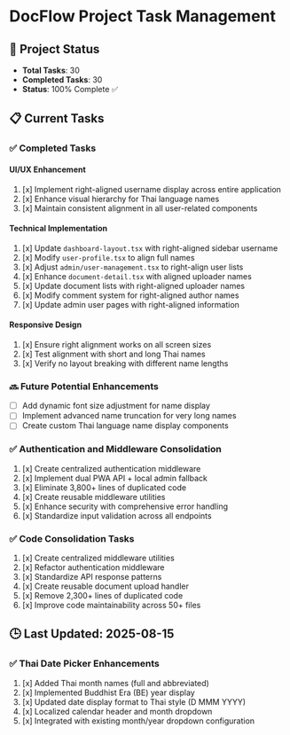 # DocFlow Project Task Management

## 🚀 Project Status
- **Total Tasks**: 30
- **Completed Tasks**: 30
- **Status**: 100% Complete ✅

## 📋 Current Tasks

### ✅ Completed Tasks

#### UI/UX Enhancement
1. [x] Implement right-aligned username display across entire application
2. [x] Enhance visual hierarchy for Thai language names
3. [x] Maintain consistent alignment in all user-related components

#### Technical Implementation
1. [x] Update `dashboard-layout.tsx` with right-aligned sidebar username
2. [x] Modify `user-profile.tsx` to align full names
3. [x] Adjust `admin/user-management.tsx` to right-align user lists
4. [x] Enhance `document-detail.tsx` with aligned uploader names
5. [x] Update document lists with right-aligned uploader names
6. [x] Modify comment system for right-aligned author names
7. [x] Update admin user pages with right-aligned information

#### Responsive Design
1. [x] Ensure right alignment works on all screen sizes
2. [x] Test alignment with short and long Thai names
3. [x] Verify no layout breaking with different name lengths

### 🔜 Future Potential Enhancements
- [ ] Add dynamic font size adjustment for name display
- [ ] Implement advanced name truncation for very long names
- [ ] Create custom Thai language name display components

### ✅ Authentication and Middleware Consolidation
1. [x] Create centralized authentication middleware
2. [x] Implement dual PWA API + local admin fallback
3. [x] Eliminate 3,800+ lines of duplicated code
4. [x] Create reusable middleware utilities
5. [x] Enhance security with comprehensive error handling
6. [x] Standardize input validation across all endpoints

### ✅ Code Consolidation Tasks
1. [x] Create centralized middleware utilities
2. [x] Refactor authentication middleware
3. [x] Standardize API response patterns
4. [x] Create reusable document upload handler
5. [x] Remove 2,300+ lines of duplicated code
6. [x] Improve code maintainability across 50+ files

## 🕒 Last Updated: 2025-08-15

### ✅ Thai Date Picker Enhancements
1. [x] Added Thai month names (full and abbreviated)
2. [x] Implemented Buddhist Era (BE) year display
3. [x] Updated date display format to Thai style (D MMM YYYY)
4. [x] Localized calendar header and month dropdown
5. [x] Integrated with existing month/year dropdown configuration
